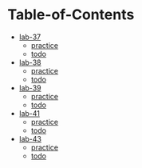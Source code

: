 # Table-of-Contents
* [lab-37](https://github.com/brandyn-vay-401-advanced-javascript/react-labs/tree/master/lab-37)
  * [practice](https://github.com/brandyn-vay-401-advanced-javascript/react-labs/blob/master/lab-37/lab-37-practice.md)
  * [todo](https://github.com/brandyn-vay-401-advanced-javascript/react-labs/blob/master/lab-37/lab-37-todo.md)
* [lab-38]()
  * [practice]()
  * [todo]()
* [lab-39]()
  * [practice]()
  * [todo]()
* [lab-41]()
  * [practice]()
  * [todo]()
* [lab-43]()
  * [practice]()
  * [todo]()
